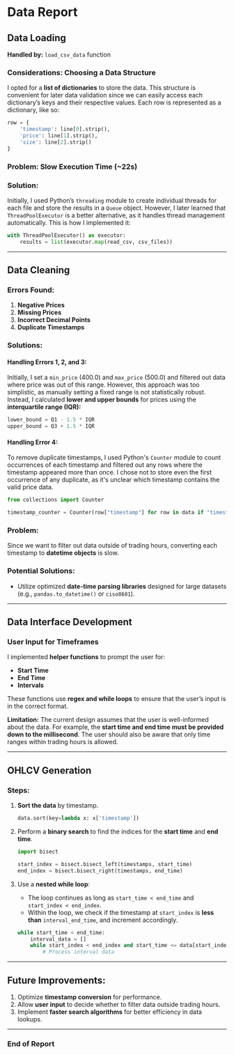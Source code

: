 # Data Report

## Data Loading

**Handled by:** `load_csv_data` function

### Considerations: Choosing a Data Structure

I opted for a **list of dictionaries** to store the data. This structure is convenient for later data validation since we can easily access each dictionary’s keys and their respective values. Each row is represented as a dictionary, like so:

```python
row = {
    'timestamp': line[0].strip(),
    'price': line[1].strip(),
    'size': line[2].strip()
}
```

### Problem: Slow Execution Time (~22s)

### Solution:
Initially, I used Python’s `threading` module to create individual threads for each file and store the results in a `Queue` object. However, I later learned that `ThreadPoolExecutor` is a better alternative, as it handles thread management automatically. This is how I implemented it:

```python
with ThreadPoolExecutor() as executor:
    results = list(executor.map(read_csv, csv_files))
```

---

## Data Cleaning

### Errors Found:
1. **Negative Prices**
2. **Missing Prices**
3. **Incorrect Decimal Points**
4. **Duplicate Timestamps**

### Solutions:
#### Handling Errors 1, 2, and 3:
Initially, I set a `min_price` (400.0) and `max_price` (500.0) and filtered out data where price was out of this range. However, this approach was too simplistic, as manually setting a fixed range is not statistically robust. Instead, I calculated **lower and upper bounds** for prices using the **interquartile range (IQR):**

```python
lower_bound = Q1 - 1.5 * IQR
upper_bound = Q3 + 1.5 * IQR
```

#### Handling Error 4:
To remove duplicate timestamps, I used Python's `Counter` module to count occurrences of each timestamp and filtered out any rows where the timestamp appeared more than once. I chose not to store even the first occurrence of any duplicate, as it's unclear which timestamp contains the valid price data.

```python
from collections import Counter

timestamp_counter = Counter(row["timestamp"] for row in data if "timestamp" in row)
```

### Problem:
Since we want to filter out data outside of trading hours, converting each timestamp to **datetime objects** is slow.

### Potential Solutions:
- Utilize optimized **date-time parsing libraries** designed for large datasets (e.g., `pandas.to_datetime()` or `ciso8601`).

---

## Data Interface Development

### User Input for Timeframes
I implemented **helper functions** to prompt the user for:
- **Start Time**
- **End Time**
- **Intervals**

These functions use **regex and while loops** to ensure that the user’s input is in the correct format.

**Limitation:** The current design assumes that the user is well-informed about the data. For example, the **start time and end time must be provided down to the millisecond**. The user should also be aware that only time ranges within trading hours is allowed.

---

## OHLCV Generation

### Steps:
1. **Sort the data** by timestamp.

    ```python
    data.sort(key=lambda x: x['timestamp'])
    ```

2. Perform a **binary search** to find the indices for the **start time** and **end time**.

    ```python
    import bisect
    
    start_index = bisect.bisect_left(timestamps, start_time)
    end_index = bisect.bisect_right(timestamps, end_time)
    ```

3. Use a **nested while loop**:
   - The loop continues as long as `start_time < end_time` and `start_index < end_index`.
   - Within the loop, we check if the timestamp at `start_index` is **less than** `interval_end_time`, and increment accordingly.

    ```python
    while start_time < end_time:
        interval_data = []
        while start_index < end_index and start_time <= data[start_index]["timestamp"] < interval_end_time:
            # Process interval data
    ```

---

## Future Improvements:
1. Optimize **timestamp conversion** for performance.
2. Allow **user input** to decide whether to filter data outside trading hours.
3. Implement **faster search algorithms** for better efficiency in data lookups.

---

### **End of Report**
